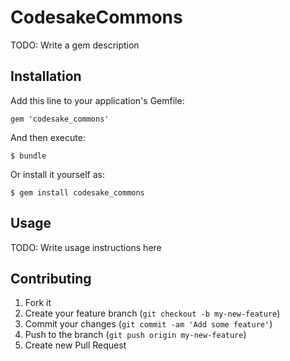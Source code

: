 # CodesakeCommons

TODO: Write a gem description

## Installation

Add this line to your application's Gemfile:

    gem 'codesake_commons'

And then execute:

    $ bundle

Or install it yourself as:

    $ gem install codesake_commons

## Usage

TODO: Write usage instructions here

## Contributing

1. Fork it
2. Create your feature branch (`git checkout -b my-new-feature`)
3. Commit your changes (`git commit -am 'Add some feature'`)
4. Push to the branch (`git push origin my-new-feature`)
5. Create new Pull Request
